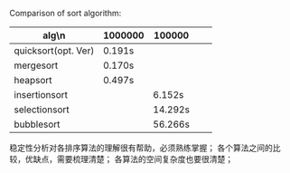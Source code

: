 Comparison of sort algorithm:

|  alg\n              |  1000000 |  100000  |   |   |
|---------------------|----------|----------|---|---|
|  quicksort(opt. Ver)|  0.191s  |          |   |   |
|  mergesort          |  0.170s  |          |   |   |
|  heapsort           |  0.497s  |          |   |   |
|  insertionsort      |          |  6.152s  |   |   |
|  selectionsort      |          |  14.292s |   |   |
|  bubblesort         |          |  56.266s |   |   |


稳定性分析对各排序算法的理解很有帮助，必须熟练掌握；
各个算法之间的比较，优缺点，需要梳理清楚；
各算法的空间复杂度也要很清楚；
